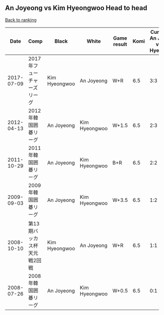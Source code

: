 ## An Joyeong vs Kim Hyeongwoo Head to head

[Back to ranking](../../index.md)




| **Date** | **Comp** | **Black** | **White** | **Game result** | **Komi** | **Cumulative An Joyeong vs Kim Hyeongwoo** | **An Joyeong streak** | **Kim Hyeongwoo streak** | 
| --- | --- | --- | --- | --- | --- | --- | --- | --- |
| 2017-07-09 | 2017年フューチャーズリーグ | Kim Hyeongwoo | An Joyeong | W+R | 6.5 | 3:3 | 1 | 0 | 
| 2012-04-13 | 2012年韓国囲碁リーグ | An Joyeong | Kim Hyeongwoo | W+1.5 | 6.5 | 2:3 | 0 | 1 | 
| 2011-10-29 | 2011年韓国囲碁リーグ | An Joyeong | Kim Hyeongwoo | B+R | 6.5 | 2:2 | 1 | 0 | 
| 2009-09-03 | 2009年韓国囲碁リーグ | An Joyeong | Kim Hyeongwoo | W+3.5 | 6.5 | 1:2 | 0 | 1 | 
| 2008-10-10 | 第13期バッカス杯天元戦2回戦 | Kim Hyeongwoo | An Joyeong | W+R | 6.5 | 1:1 | 1 | 0 | 
| 2008-07-26 | 2008年韓国囲碁リーグ | An Joyeong | Kim Hyeongwoo | W+0.5 | 6.5 | 0:1 | 0 | 1 |




